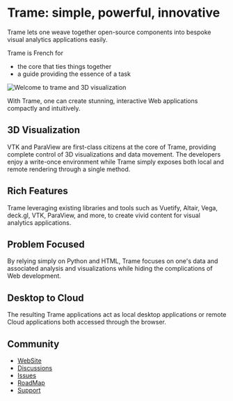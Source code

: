 # Trame: simple, powerful, innovative

Trame lets one weave together open-source components into bespoke visual analytics applications easily.

Trame is French for
- the core that ties things together
- a guide providing the essence of a task

![Welcome to trame and 3D visualization](https://kitware.github.io/trame/images/trame_welcome.jpg)

With Trame, one can create stunning, interactive Web applications compactly and intuitively.

## 3D Visualization

VTK and ParaView are first-class citizens at the core of Trame, providing complete control of 3D visualizations and data movement. The developers enjoy a write-once environment while Trame simply exposes both local and remote rendering through a single method.

## Rich Features

Trame leveraging existing libraries and tools such as Vuetify, Altair, Vega, deck.gl, VTK, ParaView, and more, to create vivid content for visual analytics applications.

## Problem Focused

By relying simply on Python and HTML, Trame focuses on one's data and associated analysis and visualizations while hiding the complications of Web development.

## Desktop to Cloud

The resulting Trame applications act as local desktop applications or remote Cloud applications both accessed through the browser.

## Community

- [WebSite](https://kitware.github.io/trame/)
- [Discussions](https://github.com/Kitware/trame/discussions)
- [Issues](https://github.com/Kitware/trame/issues)
- [RoadMap](https://github.com/Kitware/trame/projects/1)
- [Support](https://www.kitware.com/what-we-offer/#support)
